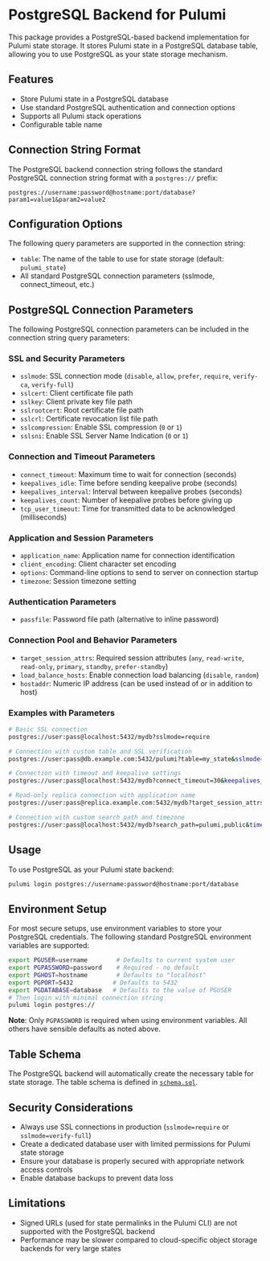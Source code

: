 # PostgreSQL Backend for Pulumi
This package provides a PostgreSQL-based backend implementation for Pulumi state storage. It stores Pulumi state in a PostgreSQL database table, allowing you to use PostgreSQL as your state storage mechanism.

## Features
- Store Pulumi state in a PostgreSQL database
- Use standard PostgreSQL authentication and connection options
- Supports all Pulumi stack operations
- Configurable table name

## Connection String Format
The PostgreSQL backend connection string follows the standard PostgreSQL connection string format with a `postgres://` prefix:
```
postgres://username:password@hostname:port/database?param1=value1&param2=value2
```

## Configuration Options
The following query parameters are supported in the connection string:
- `table`: The name of the table to use for state storage (default: `pulumi_state`)
- All standard PostgreSQL connection parameters (sslmode, connect_timeout, etc.)

## PostgreSQL Connection Parameters
The following PostgreSQL connection parameters can be included in the connection string query parameters:

### SSL and Security Parameters
- `sslmode`: SSL connection mode (`disable`, `allow`, `prefer`, `require`, `verify-ca`, `verify-full`)
- `sslcert`: Client certificate file path
- `sslkey`: Client private key file path
- `sslrootcert`: Root certificate file path
- `sslcrl`: Certificate revocation list file path
- `sslcompression`: Enable SSL compression (`0` or `1`)
- `sslsni`: Enable SSL Server Name Indication (`0` or `1`)

### Connection and Timeout Parameters
- `connect_timeout`: Maximum time to wait for connection (seconds)
- `keepalives_idle`: Time before sending keepalive probe (seconds)
- `keepalives_interval`: Interval between keepalive probes (seconds)
- `keepalives_count`: Number of keepalive probes before giving up
- `tcp_user_timeout`: Time for transmitted data to be acknowledged (milliseconds)

### Application and Session Parameters
- `application_name`: Application name for connection identification
- `client_encoding`: Client character set encoding
- `options`: Command-line options to send to server on connection startup
- `timezone`: Session timezone setting

### Authentication Parameters
- `passfile`: Password file path (alternative to inline password)

### Connection Pool and Behavior Parameters
- `target_session_attrs`: Required session attributes (`any`, `read-write`, `read-only`, `primary`, `standby`, `prefer-standby`)
- `load_balance_hosts`: Enable connection load balancing (`disable`, `random`)
- `hostaddr`: Numeric IP address (can be used instead of or in addition to host)

### Examples with Parameters
```bash
# Basic SSL connection
postgres://user:pass@localhost:5432/mydb?sslmode=require

# Connection with custom table and SSL verification
postgres://user:pass@db.example.com:5432/pulumi?table=my_state&sslmode=verify-full&sslrootcert=/path/to/ca.crt

# Connection with timeout and keepalive settings
postgres://user:pass@localhost:5432/mydb?connect_timeout=30&keepalives_idle=600&keepalives_interval=30

# Read-only replica connection with application name
postgres://user:pass@replica.example.com:5432/mydb?target_session_attrs=read-only&application_name=pulumi-state

# Connection with custom search path and timezone
postgres://user:pass@localhost:5432/mydb?search_path=pulumi,public&timezone=UTC
```

## Usage
To use PostgreSQL as your Pulumi state backend:
```bash
pulumi login postgres://username:password@hostname:port/database
```

## Environment Setup
For most secure setups, use environment variables to store your PostgreSQL credentials. The following standard PostgreSQL environment variables are supported:

```bash
export PGUSER=username        # Defaults to current system user
export PGPASSWORD=password    # Required - no default
export PGHOST=hostname        # Defaults to "localhost"
export PGPORT=5432           # Defaults to 5432
export PGDATABASE=database   # Defaults to the value of PGUSER
# Then login with minimal connection string
pulumi login postgres://
```

**Note**: Only `PGPASSWORD` is required when using environment variables. All others have sensible defaults as noted above.

## Table Schema
The PostgreSQL backend will automatically create the necessary table for state storage. The table schema is defined in [`schema.sql`](./schema.sql).

## Security Considerations
- Always use SSL connections in production (`sslmode=require` or `sslmode=verify-full`)
- Create a dedicated database user with limited permissions for Pulumi state storage
- Ensure your database is properly secured with appropriate network access controls
- Enable database backups to prevent data loss

## Limitations
- Signed URLs (used for state permalinks in the Pulumi CLI) are not supported with the PostgreSQL backend
- Performance may be slower compared to cloud-specific object storage backends for very large states
